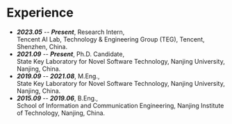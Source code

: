 # Experience

- ***2023.05*** -- ***Present***, Research Intern,  
Tencent AI Lab, Technology & Engineering Group (TEG), Tencent, Shenzhen, China.
- ***2021.09*** -- ***Present***, Ph.D. Candidate,  
State Key Laboratory for Novel Software Technology, Nanjing University, Nanjing, China.
- ***2019.09*** -- ***2021.08***, M.Eng.,  
State Key Laboratory for Novel Software Technology, Nanjing University, Nanjing, China.  
- ***2015.09*** -- ***2019.06***, B.Eng.,  
School of Information and Communication Engineering, Nanjing Institute of Technology, Nanjing, China.
